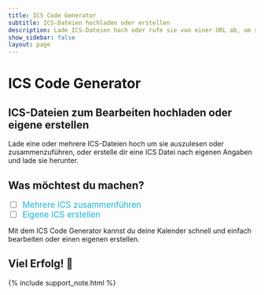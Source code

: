 ```yaml
---
title: ICS Code Generator
subtitle: ICS-Dateien hochladen oder erstellen
description: Lade ICS-Dateien hoch oder rufe sie von einer URL ab, um sie zu bearbeiten oder zusammenzuführen.
show_sidebar: false
layout: page
---
```

<div class="shb-main-container">

<h1 class="shb-main-title">ICS Code Generator</h1>

<h2 class="shb-section-title-center">ICS-Dateien zum Bearbeiten hochladen oder eigene erstellen</h2>

<p class="shb-main-description">
    Lade eine oder mehrere ICS-Dateien hoch um sie auszulesen oder zusammenzuführen, oder erstelle dir eine ICS Datei nach eigenen Angaben und lade sie herunter.
</p>

<h2 class="shb-section-title-center">Was möchtest du machen?</h2>

<div class="shb-center-container">
<div class="shb-form-group" style="flex-direction: row; gap: 50px;">
    <div class="checkbox-wrapper">
        <input type="checkbox" id="mergeICSCheckbox" onchange="toggleSections()">
        <label for="mergeICSCheckbox" style="margin-left: 5px; font-size: 1.2em; color: #1ab5d5;">Mehrere ICS zusammenführen</label>
    </div>
    <div class="checkbox-wrapper">
        <input type="checkbox" id="createICSCheckbox" onchange="toggleSections()">
        <label for="createICSCheckbox" style="margin-left: 5px; font-size: 1.2em; color: #1ab5d5;">Eigene ICS erstellen</label>
    </div>
</div>
</div>

<div id="shb-custom-alert" style="display: none;">
    <div id="shb-custom-alert-content">
        <h4 id="shb-custom-alert-title"></h4>
        <p id="shb-custom-alert-message"></p>
        <button id="shb-close-alert">OK</button>
    </div>
</div>
<!--      ___ ____ ____                                                        __ _   _ _                        -->
<!--     |_ _/ ___/ ___|   _____   _ ___  __ _ _ __ ___  _ __ ___   ___ _ __  / _(_) (_) |__  _ __ ___ _ __      -->
<!--      | | |   \___ \  |_  / | | / __|/ _` | '_ ` _ \| '_ ` _ \ / _ \ '_ \| |_| | | | '_ \| '__/ _ \ '_ \     -->
<!--      | | |___ ___) |  / /| |_| \__ \ (_| | | | | | | | | | | |  __/ | | |  _| |_| | | | | | |  __/ | | |    -->
<!--     |___\____|____/  /___|\__,_|___/\__,_|_| |_| |_|_| |_| |_|\___|_| |_|_|  \__,_|_| |_|_|  \___|_| |_|    -->
<!--                                                                                                             -->


<section class="content-section" id="merge-section" style="display: none;">

<h3 class="shb-section-title-center">ICS-Dateien hochladen, auslesen oder zusammenführen</h3>

<p>
    Wähle entweder eine oder mehrere <code>.ics</code>-Dateien aus um sie auszulesen bzw. zusammenzuführen.
</p>

<div class="shb-form-group-container ics-file-container">
    <div class="shb-form-group ics-file-group">
        <label for="file1">ICS Datei 1 (erforderlich):</label>
        <input type="file" id="file1" accept=".ics">
    </div>
    <div class="shb-form-group ics-file-group">
        <label for="file2">ICS Datei 2 (optional):</label>
        <input type="file" id="file2" accept=".ics">
    </div>
    <div class="shb-form-group ics-file-group">
        <label for="file3">ICS Datei 3 (optional):</label>
        <input type="file" id="file3" accept=".ics">
    </div>
    <div class="shb-form-group ics-file-group">
        <label for="file4">ICS Datei 4 (optional):</label>
        <input type="file" id="file4" accept=".ics">
    </div>
    <div class="shb-form-group ics-file-group">
        <label for="file5">ICS Datei 5 (optional):</label>
        <input type="file" id="file5" accept=".ics">
    </div>
    <div class="shb-form-group ics-file-group">
        <label for="file6">ICS Datei 6 (optional):</label>
        <input type="file" id="file6" accept=".ics">
    </div>
</div>

<div id="error-table-container" class="shb-styled-table-container" style="display: none;">
    <!-- Tabelle wird hier dynamisch eingefügt -->
</div>

<div class="shb-button">
    <button class="shb-button shb-button-blue" style="width: 30%" onclick="mergeICSFiles()">ICS Datei(en) verarbeiten</button>
</div>

</section>

<div class="important-container" id="warning-container" style="display: none;">
    <h3>❗ Achtung</h3>
    <p>
        Die Bezeichnungen deiner Kalender-Termine beinhalten Ziffern oder Punkte. Eine Bearbeitung dieser Einträge wird empfohlen.
    </p>
</div>

<section class="content-section" id="edit-section" style="display: none;">

<h3 class="shb-section-title-center">Zusammengeführte ICS-Datei</h3>
<p>
    Die verarbeiteten Inhalte der ICS-Dateien werden hier angezeigt. Du kannst sie überprüfen und die Daten in die Zwischenablage kopieren oder bearbeiten.
</p>

<div class="shb-text-output">
    <textarea class="shb-text-code-output" id="output" rows="20" cols="80" readonly></textarea>
</div>

<div class="shb-center-container">
<div class="shb-button-container">
    <button class="shb-button shb-button-yellow" onclick="copyToClipboard()">In Zwischenablage kopieren</button>
    <button class="shb-button shb-button-green" onclick="downloadMergedICSFile()">Zusammengeführte Datei herunterladen</button>
    <button class="shb-button shb-button-blue" onclick="editAndDisplayEntries()">Einträge bearbeiten</button>
</div>
</div>

</section>

<section class="content-section" id="edited-output-section" style="display: none;">

<h3 class="shb-section-title-center">Bearbeitete ICS-Datei</h3>

<div class="shb-text-output">
    <textarea class="shb-text-code-output" id="edited-output" rows="20" readonly></textarea>
</div>

<div class="shb-center-container">
<div class="shb-button-container">
    <button class="shb-button shb-button-yellow" onclick="copyEditedToClipboard()">Bearbeitete Datei kopieren</button>
    <button class="shb-button shb-button-green" onclick="downloadEditedICSFile()">Bearbeitete Datei herunterladen</button>
</div>
</div>

</section>

<!--      ___ ____ ____                  _       _ _                -->
<!--     |_ _/ ___/ ___|    ___ _ __ ___| |_ ___| | | ___ _ __      -->
<!--      | | |   \___ \   / _ \ '__/ __| __/ _ \ | |/ _ \ '_ \     -->
<!--      | | |___ ___) | |  __/ |  \__ \ ||  __/ | |  __/ | | |    -->
<!--     |___\____|____/   \___|_|  |___/\__\___|_|_|\___|_| |_|    -->
<!--                                                                -->

<section class="content-section" id="create-section" style="display: none;">

<h3 class="shb-section-title-center">Eigene ICS-Datei erstellen</h3>

<p>
    Fülle die Felder aus, um eigene Events zu erstellen und in eine ICS-Datei zu exportieren.
</p>

<p>
    Mit jedem Klick des Buttons <strong>Event hinzufügen</strong>, werden dein eingetragener Eventname und das Eventdatum deinem gewählten Kalendernamen hinzugefügt^
</p>

<p>
    Wenn alle Einträge getroffen sind, kannst du deinen erstellten ICS-Kalender herunterladen
</p>

<div class="shb-form-group">
    <label for="calendarName">Kalendername:</label>
    <input type="text" id="calendarName" placeholder="z.B. Mein Kalender" style="width: 30%">
</div>
<div class="shb-form-group">
    <label for="eventName">Eventname:</label>
    <input type="text" id="eventName" placeholder="z.B. Restabfall" style="width: 30%">
</div>
<div class="shb-form-group">
    <label for="eventDate">Eventdatum:</label>
    <input type="date" id="eventDate" placeholder="tt.mm.jjjj" style="width: 30%">
</div>

<div class="shb-button">
    <button class="shb-button shb-button-blue" style="width: 30%" onclick="addEventToICS()">Event hinzufügen</button>
</div>

<div class="shb-text-output">
    <textarea class="shb-text-code-output" id="created-ics-output" rows="10" readonly></textarea>
</div>

<div class="shb-button">
<button class="shb-button shb-button-blue" style="width: 30%" onclick="downloadCreatedICS()">Erstellten Kalender herunterladen</button>
</div>

</section>

<footer class="shb-footer">
    <p>Mit dem ICS Code Generator kannst du deine Kalender schnell und einfach bearbeiten oder einen eigenen erstellen.</p>
    <h2>Viel Erfolg! 🎉</h2>
</footer>

{% include support_note.html %}

</div>

<style>
/* Styling nur für die ics-file-container */
.ics-file-container {
    display: flex;
    flex-wrap: wrap; /* Mehrere Zeilen erlauben */
    gap: 20px; /* Abstand zwischen den Feldern */
    justify-content: space-between; /* Gleichmäßige Verteilung */
}

/* Styling für die spezifischen Eingabefelder */
.ics-file-container .ics-file-group {
    flex: 1 1 calc(50% - 20px); /* Zwei Spalten, Platz für Lücken */
    box-sizing: border-box;
}

/* Input- und Label-Stil bleibt gleich */
.ics-file-container .ics-file-group label {
    font-weight: bold;
}

.ics-file-container .ics-file-group input {
    width: 100%; /* Eingabefeld füllt die gesamte Breite */
    padding: 8px;
    background-color: #1ab5d5;
    border-radius: 5px;
    border: 1px solid #ffffff;
    font-size: 14px;
}
</style>

<script>
    function toggleSections() {
        const mergeCheckbox = document.getElementById('mergeICSCheckbox');
        const createCheckbox = document.getElementById('createICSCheckbox');
        const mergeSection = document.getElementById('merge-section');
        const editSection = document.getElementById('edit-section');
        const createSection = document.getElementById('create-section');

        // Sichtbarkeit basierend auf Checkbox-Zustand
        if (mergeCheckbox.checked) {
            mergeSection.style.display = 'block';
            editSection.style.display = 'block';
        } else {
            mergeSection.style.display = 'none';
            editSection.style.display = 'none';
        }

        if (createCheckbox.checked) {
            createSection.style.display = 'block';
        } else {
            createSection.style.display = 'none';
        }
    }

function mergeICSFiles() {
    const files = [
        document.getElementById('file1').files[0],
        document.getElementById('file2').files[0],
        document.getElementById('file3').files[0],
        document.getElementById('file4').files[0],
        document.getElementById('file5').files[0],
        document.getElementById('file6').files[0],
    ];

    const validFiles = files.filter(file => file);

    if (validFiles.length === 0) {
        showSHBcustomAlert('Achtung!', 'Bitte mindestens eine ICS-Datei hochladen');
        return;
    }

    const readers = validFiles.map(file => {
        const reader = new FileReader();
        reader.readAsText(file);
        return reader;
    });

    Promise.all(
        readers.map(
            reader =>
                new Promise(resolve => {
                    reader.onload = () => resolve(reader.result);
                })
        )
    ).then(results => {
        const mergedData = results.join("\n");
        const lines = mergedData.split("\n");

        const errorMap = new Map();

        lines.forEach((line, index) => {
            if (line.startsWith("SUMMARY")) {
                const contentIndex = line.indexOf(":");
                if (contentIndex !== -1) {
                    const summaryContent = line.substring(contentIndex + 1).trim();

                    const errors = [];
                    if (/[äöüÄÖÜß]/.test(summaryContent)) {
                        errors.push({ type: "Umlaut entdeckt", action: "Umlaut wird geändert" });
                    }
                    if (/[()\\/]/.test(summaryContent)) {
                        errors.push({ type: "Sonderzeichen entdeckt", action: "Sonderzeichen und nachfolgender Text wird entfernt" });
                    }
                    if (/[0-9]/.test(summaryContent)) {
                        errors.push({ type: "Ziffer entdeckt", action: "Ziffer wird entfernt" });
                    }
                    if (summaryContent.includes(" ")) {
                        errors.push({ type: "Leerzeichen entdeckt", action: "Leerzeichen wird entfernt" });
                    }

                    if (errors.length > 0) {
                        const errorDescription = errors.map(e => e.type).join(", ");
                        const actions = errors.map(e => e.action).join(", ");
                        if (!errorMap.has(summaryContent)) {
                            errorMap.set(summaryContent, { errorDescription, actions });
                        }
                    }
                }
            }
        });

        const errorList = Array.from(errorMap.entries()).map(([summary, { errorDescription, actions }]) => ({
            summary,
            error: errorDescription,
            action: actions,
        }));

        displayErrorTable(errorList);

        document.getElementById('output').value = lines.join("\n");
    });
}



function displayErrorTable(errorList) {
    const container = document.getElementById('error-table-container');
    container.innerHTML = ''; // Vorherigen Inhalt löschen

    if (errorList.length > 0) {
        const tableHTML = `<table class="shb-styled-table">
            <thead>
                <tr>
                    <th>Fehlerhafter SUMMARY</th>
                    <th>Fehlerbeschreibung</th>
                    <th>Nach Bearbeitung</th>
                </tr>
            </thead>
            <tbody>
                ${errorList
                    .map(
                        error =>
                            `<tr>
                                <td>${error.summary}</td>
                                <td>${error.error}</td>
                                <td>${error.action}</td>
                            </tr>`
                    )
                    .join('')}
            </tbody>
        </table>`;

        container.innerHTML = tableHTML;
        container.style.display = "block"; // Tabelle sichtbar machen
    } else {
        container.style.display = "none"; // Keine Fehler -> Tabelle ausblenden
    }
}



    function copyToClipboard() {
        const output = document.getElementById('output');
        output.select();
        document.execCommand('copy');
        showSHBcustomAlert('Super!', 'Die ICS-Datei wurde in die Zwischenablage kopiert!');
    }

    function downloadMergedICSFile() {
        const mergedOutput = document.getElementById('output').value;

        if (!mergedOutput) {
            showSHBcustomAlert('Oh Jeh!', 'Es ist keine zusammengeführte ICS-Datei verfügbar.');
            return;
        }

        const blob = new Blob([mergedOutput], { type: 'text/calendar' });
        const url = URL.createObjectURL(blob);

        const link = document.createElement('a');
        link.href = url;
        link.download = 'kombinierter_kalender.ics';
        document.body.appendChild(link);

        link.click();

        document.body.removeChild(link);
        URL.revokeObjectURL(url);
    }

function editAndDisplayEntries() {
    const icsData = document.getElementById('output').value;

    if (!icsData) {
        showSHBcustomAlert('Sorry!', 'Keine ICS-Daten verfügbar. Bitte zuerst eine Datei verarbeiten.');
        return;
    }

    const lines = icsData.split("\n");

    const editedLines = lines.map(line => {
        if (line.startsWith("SUMMARY")) {
            const index = line.indexOf(":");
            if (index !== -1) {
                const originalSummary = line.substring(index + 1).trim();
                console.log("Original SUMMARY:", originalSummary); // Debugging

                // Entferne alles ab dem ersten Sonderzeichen
                let cleanedSummary = originalSummary.replace(/[^a-zA-ZäöüÄÖÜß\s]+.*/, "").trim();
                console.log("Nach Sonderzeichen-Entfernung:", cleanedSummary); // Debugging

                // Ersetze Umlaute
                cleanedSummary = cleanedSummary
                    .replace(/ä/g, "ae")
                    .replace(/ö/g, "oe")
                    .replace(/ü/g, "ue")
                    .replace(/ß/g, "ss")
                    .replace(/Ä/g, "Ae")
                    .replace(/Ö/g, "Oe")
                    .replace(/Ü/g, "Ue");
                console.log("Nach Umlaut-Ersetzung:", cleanedSummary); // Debugging

                // Entferne Ziffern, Punkte und Leerzeichen
                cleanedSummary = cleanedSummary.replace(/[0-9.\s]/g, "").trim();
                console.log("Finaler bereinigter SUMMARY:", cleanedSummary); // Debugging

                return `SUMMARY:${cleanedSummary}`; // Ersetze SUMMARY mit bereinigtem Wert
            }
        }
        return line; // Unveränderte Zeilen zurückgeben
    });

    const editedOutput = document.getElementById('edited-output');
    editedOutput.value = editedLines.join("\n");
    document.getElementById('edited-output-section').style.display = 'block';
}

    function copyEditedToClipboard() {
        const editedOutput = document.getElementById('edited-output');
        editedOutput.select();
        document.execCommand('copy');
        showSHBcustomAlert('Perfekt!', 'Deine bearbeitete ICS-Datei wurde in die Zwischenablage kopiert!');
    }

    function downloadEditedICSFile() {
        const editedOutput = document.getElementById('edited-output').value;

        if (!editedOutput) {
            showSHBcustomAlert('Oh Jeh!', 'Es sind keine bearbeiteten ICS-Daten verfügbar.');
            return;
        }

        const blob = new Blob([editedOutput], { type: 'text/calendar' });
        const url = URL.createObjectURL(blob);

        const link = document.createElement('a');
        link.href = url;
        link.download = 'bearbeitete_kalender.ics';
        document.body.appendChild(link);

        link.click();

        document.body.removeChild(link);
        URL.revokeObjectURL(url);
    }

    let icsContent = "";

function addEventToICS() {
    const calendarName = document.getElementById('calendarName').value || "Mein Kalender";
    const eventName = document.getElementById('eventName').value || "Unbekanntes Event";
    const eventDate = document.getElementById('eventDate').value;

    if (!eventDate) {
        showSHBcustomAlert('Nicht vergessen!', 'Du musst ein Datum für das Event auswählen.');
        return;
    }

    if (!icsContent) {
        icsContent = `BEGIN:VCALENDAR
VERSION:2.0
PRODID:${calendarName}
`;
    }

    const eventEntry = `BEGIN:VEVENT
SUMMARY:${eventName}
DTSTART;VALUE=DATE:${eventDate.replace(/-/g, "")}
DESCRIPTION:${eventName}
END:VEVENT
`;

    icsContent += eventEntry;

    // Zeige den aktuellen Inhalt der ICS-Datei im Textfeld an
    document.getElementById('created-ics-output').value = `${icsContent}END:VCALENDAR`;
}

    function downloadCreatedICS() {
        const calendarName = document.getElementById('calendarName').value || "Mein Kalender";
        const finalICSContent = `${icsContent}END:VCALENDAR`;

        const blob = new Blob([finalICSContent], { type: 'text/calendar' });
        const url = URL.createObjectURL(blob);

        const link = document.createElement('a');
        link.href = url;
        link.download = `${calendarName}.ics`;
        document.body.appendChild(link);

        link.click();

        document.body.removeChild(link);
        URL.revokeObjectURL(url);
    }

</script>

